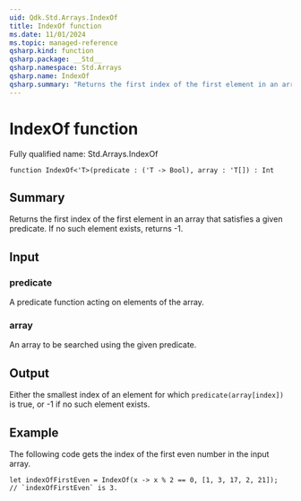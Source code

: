 ```yaml
---
uid: Qdk.Std.Arrays.IndexOf
title: IndexOf function
ms.date: 11/01/2024
ms.topic: managed-reference
qsharp.kind: function
qsharp.package: __Std__
qsharp.namespace: Std.Arrays
qsharp.name: IndexOf
qsharp.summary: "Returns the first index of the first element in an array that satisfies a given predicate. If no such element exists, returns -1."
---
```


# IndexOf function

Fully qualified name: Std.Arrays.IndexOf

```qsharp
function IndexOf<'T>(predicate : ('T -> Bool), array : 'T[]) : Int
```

## Summary
Returns the first index of the first element in an array that satisfies
a given predicate. If no such element exists, returns -1.

## Input
### predicate
A predicate function acting on elements of the array.
### array
An array to be searched using the given predicate.

## Output
Either the smallest index of an element for which `predicate(array[index])` is true,
or -1 if no such element exists.

## Example
The following code gets the index of the first even number in the input array.
```qsharp
let indexOfFirstEven = IndexOf(x -> x % 2 == 0, [1, 3, 17, 2, 21]);
// `indexOfFirstEven` is 3.
```
